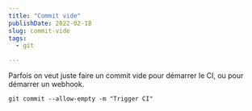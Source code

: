 ```yaml
---
title: "Commit vide"
publishDate: 2022-02-18
slug: commit-vide
tags:
  - git

---
```


Parfois on veut juste faire un commit vide pour démarrer le CI, ou pour démarrer un webhook.

```shell
git commit --allow-empty -m "Trigger CI"
```
